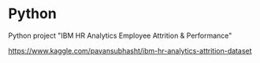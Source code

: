 # Python

Python project
"IBM HR Analytics Employee Attrition & Performance" 

https://www.kaggle.com/pavansubhasht/ibm-hr-analytics-attrition-dataset


